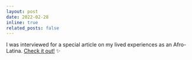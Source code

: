 ```yaml
---
layout: post
date: 2022-02-28
inline: true
related_posts: false
---
```


I was interviewed for a special article on my lived experiences as an Afro-Latina. <a href="https://illatinonews.com/afro-latinas-stress-the-complexity-of-their-roots/#:~:text=COMMUNITY-,Afro%2DLatinas%20Stress%20The%20Complexity%20Of%20Their%20Roots,-By">Check it out!</a>  :sparkles:
